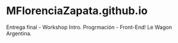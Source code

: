 # MFlorenciaZapata.github.io
Entrega final - Workshop Intro. Progrmación - Front-End! Le Wagon Argentina.
